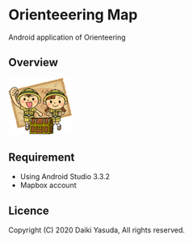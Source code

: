 Orienteeering Map
====

Android application of Orienteering

## Overview

<img width="25%" src="./overview.png" />


## Requirement

* Using Android Studio 3.3.2
* Mapbox account

## Licence

   Copyright (C) 2020 Daiki Yasuda, All rights reserved.

